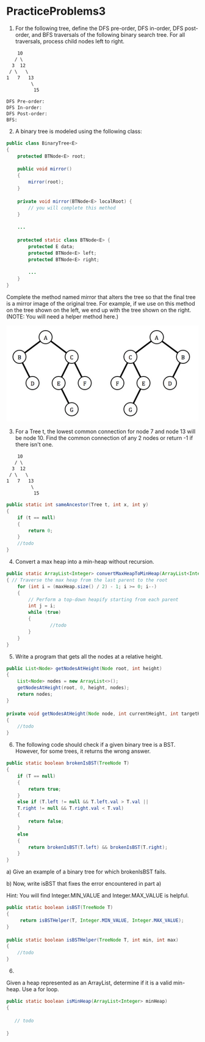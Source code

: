 # PracticeProblems3

1) For the following tree, define the DFS pre-order, DFS in-order, DFS post-order, and BFS traversals of the following binary search tree. For all traversals, process child nodes left to right.

```text
    10
   / \
  3  12
 / \   \
1   7   13
         \
          15

```
```text
DFS Pre-order: 
DFS In-order: 
DFS Post-order: 
BFS:
```

2) A binary tree is modeled using the following class:

```java
public class BinaryTree<E> 
{
    protected BTNode<E> root;

    public void mirror() 
    {
        mirror(root);
    }
    
    private void mirror(BTNode<E> localRoot) {
        // you will complete this method
    }

    ...

    protected static class BTNode<E> {
        protected E data;
        protected BTNode<E> left;
        protected BTNode<E> right;

        ...
    }
}
```

Complete the method named mirror that alters the tree so that the final tree is a mirror image of the original tree. For example, if we use on this method on the tree shown on the left, we end up with the tree shown on the right. (NOTE: You will need a helper method here.)

![mirror](quiz3a.jpg)


3) For a Tree t, the lowest common connection for node 7 and node 13 will be node 10. Find the common connection of any 2 nodes or return -1 if there isn't one.

```text
    10
   / \
  3  12
 / \   \
1   7   13
         \
          15

```

```java
public static int sameAncestor(Tree t, int x, int y) 
{
    if (t == null) 
    {
        return 0;
    }
    //todo
}

```

4) Convert a max heap into a min-heap without recursion.

```java
public static ArrayList<Integer> convertMaxHeapToMinHeap(ArrayList<Integer> maxHeap) 
{ // Traverse the max heap from the last parent to the root
    for (int i = (maxHeap.size() / 2) - 1; i >= 0; i--) 
    {
        // Perform a top-down heapify starting from each parent
        int j = i;
        while (true) 
        {
                //todo
        }
    }
}
```



5) Write a program that gets all the nodes at a relative height.

```java
public List<Node> getNodesAtHeight(Node root, int height) 
{
    List<Node> nodes = new ArrayList<>();
    getNodesAtHeight(root, 0, height, nodes);
    return nodes;
}

private void getNodesAtHeight(Node node, int currentHeight, int targetHeight, List<Node> nodes) 
{
    //todo
}
```


6) The following code should check if a given binary tree is a BST. However, for some trees, it
returns the wrong answer.

```java
public static boolean brokenIsBST(TreeNode T) 
{
    if (T == null) 
    {
        return true;
    } 
    else if (T.left != null && T.left.val > T.val ||
    T.right != null && T.right.val < T.val) 
    {
        return false;
    } 
    else 
    {
        return brokenIsBST(T.left) && brokenIsBST(T.right);
    }
}
```

a) Give an example of a binary tree for which brokenIsBST fails.

b) Now, write isBST that fixes the error encountered in part a)

Hint: You will find Integer.MIN_VALUE and Integer.MAX_VALUE is helpful.

```java
public static boolean isBST(TreeNode T) 
{
     return isBSTHelper(T, Integer.MIN_VALUE, Integer.MAX_VALUE);
}

public static boolean isBSTHelper(TreeNode T, int min, int max) 
{
    //todo
}
```

6)


Given a heap represented as an ArrayList, determine if it is a valid min-heap. Use a for loop.

```java
public static boolean isMinHeap(ArrayList<Integer> minHeap) 
{
    
   // todo
    
}
```
